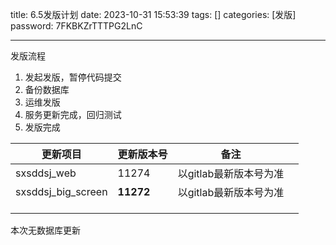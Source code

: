title: 6.5发版计划 
date: 2023-10-31 15:53:39 
tags: []
categories: [发版]
password: 7FKBKZrTTTPG2LnC

---
 <!--more-->


发版流程

1. 发起发版，暂停代码提交
2. 备份数据库
3. 运维发版
4. 服务更新完成，回归测试
5. 发版完成

| 更新项目           | 更新版本号 | 备注                   |      |
| ------------------ | ---------- | ---------------------- | ---- |
| sxsddsj_web        | 11274      | 以gitlab最新版本号为准 |      |
| sxsddsj_big_screen | **11272**  | 以gitlab最新版本号为准 |      |
|                    |            |                        |      |
|                    |            |                        |      |
|                    |            |                        |      |



本次无数据库更新

